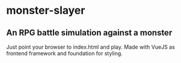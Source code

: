 # monster-slayer
## An RPG battle simulation against a monster
Just point your browser to index.html and play.
Made with VueJS as frontend framework and foundation for styling.
